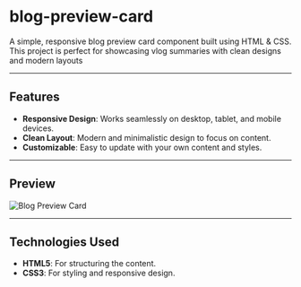 # blog-preview-card
A simple, responsive blog preview card component built using HTML &amp; CSS. This project is perfect for showcasing vlog summaries with clean designs and modern layouts

---

## Features

- **Responsive Design**: Works seamlessly on desktop, tablet, and mobile devices.
- **Clean Layout**: Modern and minimalistic design to focus on content.
- **Customizable**: Easy to update with your own content and styles.

---

## Preview

![Blog Preview Card](https://via.blog-prev-screenshot.png/800x400)  

---

## Technologies Used

- **HTML5**: For structuring the content.
- **CSS3**: For styling and responsive design.
